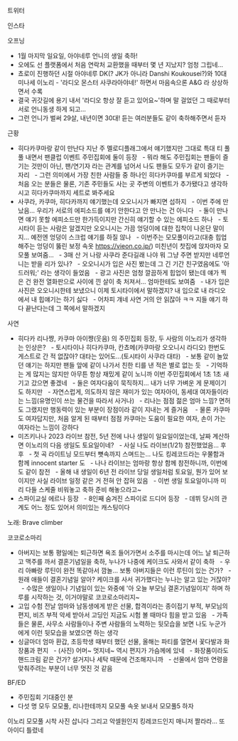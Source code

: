 


트위터



인스타

오프닝
- 1월 마지막 일요일, 아야네루 언니의 생일 축하!
- 오에도 선 플랫폼에서 처음 연락처 교환했을 때부터 몇 년 지났지? 엄청 그립네...
- 쵸로이 진행하던 시절 아야네루 DK(? JK가 아니라 Danshi Koukousei?)와 10대 미나세 이노리
- '라디오 몬스터 사쿠라아야네!' 하면서 마음속으론 A&G 라 상상하면서 수록
- 결국 귀갓길에 용기 내서 '라디오 항상 잘 듣고 있어요~'하며 말 걸었던 그 때로부터 서로 언니동생 하게 되고...
- 그런 언니가 벌써 29살, 내년이면 30대! 듣는 여러분들도 같이 축하해주면서 듣자

근황
- 히다카쿠마랑 같이 만난다 지난 주 멜로디플래그에서 얘기했지만 그대로 특대 티 풀풀 내면서 팬클럽 이벤트 주민집회에 둘이 등장
  - 뭐라 해도 주민집회는 팬들이 즐기는 것만이 아닌, 팬/연기자 라는 관계를 넘어서 나도 팬들도 모두가 같이 즐기는 자리
  - 그런 의미에서 가장 친한 사람들 중 하나인 히다카쿠마를 부르게 되었다
  - 처음 오는 분들은 물론, 기존 주민들도 사는 곳 주변의 이벤트가 추가됐다고 생각하시고 히다카쿠마까지 세트로 봐주세요
- 사쿠라, 카쿠마, 히다카까지 얘기했는데 오오니시가 빠지면 섭하지
  - 이번 주에 만났음... 우리가 서로의 에피소드를 얘기 안한다고 안 만나는 건 아니다
  - 둘이 만나면 얘기 못할 에피소드만 한가득이지만 간신히 얘기할 수 있는 에피소드 하나
  - 토시타이 듣는 사람은 알겠지만 오오니시는 가끔 엉덩이에 대한 집착이 나온단 말이지... 예전엔 엉덩이 스크럽 얘기를 하질 않나
  - 이번주는 모모풀이라고(대충 힙업해주는 엉덩이 뚫린 보정 속옷 https://vieon.co.jp/) 미친년이 찻집에 앉자마자 모모풀 보여줌...
  - 3매 산 거 나랑 사쿠라 준다길래 나야 뭐 그냥 주면 받지만 네루언니는 받을 리가 있나?
  - 오오니시가 입은 사진 봤는데 그 긴 기간 친구였음에도 '아 드러워;' 라는 생각이 들었음
  - 광고 사진은 엄청 깔끔하게 힙업이 됐는데 얘가 찍은 건 완전 열화판으로 사이에 낀 살이 축 처져서... 엄마한테도 보여줌
  - 내가 입은 사진은 오오니시한테 보냈으니 이제 토시타이에서 말하겠지? 내 입으로 내 라디오에서 내 힙얘기는 하기 싫다
  - 어차피 걔네 사연 거의 안 읽잖아 ㅋㅋ 지들 얘기 하다 끝난다는데 그 쪽에서 말하겠지

사연
- 히다카 리나쨩, 카쿠마 아이쨩(웃음) 의 주민집회 등장, 두 사람의 이노리가 생각하는 인상은?
  - 토시타이나 히다카쿠마, 칸쵸메(카쿠마랑 오오니시 라디오) 한번도 게스트로 간 적 없잖아? 대타는 있어도...(토시타이 사쿠라 대타)
  - 보통 같이 놀았던 얘기는 하지만 팬들 앞에 같이 나가서 친한 티를 낸 적은 별로 없는 듯
  - 기억하는 게 많지는 않지만 아무튼 항상 재밌게 같이 노니까 이번 주민집회에서 1초 1초 새기고 갔으면 좋겠네
  - 둘은 여자다움이 묵직하지... 내가 너무 가벼운 게 문제이기도 하지만
  - 자연스럽게, 의도하지 않은 재미가 있는 여자아이, 동세대 여자들이라는 느낌(유명인이 쓰는 물건을 따라서 사거나)
  - 리나는 점점 젊은 엄마 느낌? 면허도 그랬지만 행동력이 있는 부분이 장점이라 같이 지내는 게 즐거움 
  - 물론 카쿠마도 여자답지만, 처음 알게 된 때부터 점점 카쿠마는 도움이 필요한 여자, 손이 가는 여자라는 느낌이 강하다
- 미즈키나나 2023 라이브 참전, 5년 전에 나나 생일이 일요일이었는데, 날짜 계산하면 이노리의 다음 생일도 토요일이네?
  - 사실 나도 라이브(1/21) 참전했었음... 후후
  - 첫 곡 라이트닝 모드부터 뼛속까지 스며드는... 나도 킹레코드라는 우쭐함과 함께 innocent starter 도
  - 나나 라이브는 엄마랑 항상 함께 참전하니까, 이번에도 같이 참전
  - 올해 내 생일이 6년 전 라이브 당일 생일처럼 토요일, 뭔가 있어 보이지만 사실 라이브 일정 같은 거 전혀 안 잡혀 있음
  - 이번 생일 토요일이니까 미리 다들 스케줄 비워놓고 축하 준비 해놓으라고~ 
- 스파이교실 에르나 등장
  - 8인째 숨겨진 스파이로 드디어 등장
  - 데뷔 당시의 관계도 어느 정도 있어서 의미있는 캐스팅이다

노래: Brave climber

코코로소마리
- 아버지는 보통 평일에는 퇴근하면 욕조 들어가면서 소주를 마시는데 어느 날 퇴근하고 맥주를 까서 결혼기념일을 축하, 누나가 나중에 케이크도 사와서 같이 축하
  - 우리 아빠랑 루틴이 완전 똑같아서 깜놀... 보통 아버지들은 이런 루틴이 있는 건가?
  - 원래 애들이 결혼기념일 알아? 케이크를 사서 귀가했다는 누나는 알고 있는 거잖아?
  - 수많은 생일이나 기념일이 있는 와중에 '아 오늘 부모님 결혼기념일이지' 하며 하루를 시작하는 것, 이거야말로 코코로소마리지~
- 고입 수험 전날 엄마와 남동생에게 받은 선물, 합격이라는 종이접기 부적, 부모님의 편지, 비즈 부적 악세 받아서 고딩인 지금도 시험 볼 때마다 힘을 받고 있음
  - 가족들은 물론, 사무소 사람들이나 주변 사람들의 노력하는 뒷모습을 보면 나도 누군가에게 이런 뒷모습을 보였으면 하는 생각
- 싱글마더 엄마 환갑, 초등학생 때부터 했던 선물, 올해는 파티를 열면서 꽃다발과 화장품과 편지
  - (사진) 어머~ 멋지네~ 역시 편지가 가슴께에 있네
  - 화장품이라도 핸드크림 같은 건가? 설거지나 세탁 때문에 건조해지니까
  - 선물에서 엄마 연령을 맞춰주려는 부분이 너무 멋진 것 같음

BF/ED
- 주민집회 기대중인 분
- 다섯 명 모두 모모풀, 리나한테까지 모모풀 속옷 보내서 모모풀5 하자

이노리 모모풀 시착 사진 삽니다
그리고 악셀원인지 킹레코드인지 매니저 짤라라... 또 아이디 틀렸네
